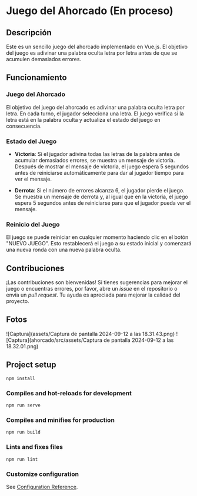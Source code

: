 # Juego del Ahorcado (En proceso)
## Descripción
Este es un sencillo juego del ahorcado implementado en Vue.js. El objetivo del juego es adivinar una palabra oculta letra por letra antes de que se acumulen demasiados errores.

## Funcionamiento

### Juego del Ahorcado

El objetivo del juego del ahorcado es adivinar una palabra oculta letra por letra. En cada turno, el jugador selecciona una letra. El juego verifica si la letra está en la palabra oculta y actualiza el estado del juego en consecuencia.

### Estado del Juego

- **Victoria**: Si el jugador adivina todas las letras de la palabra antes de acumular demasiados errores, se muestra un mensaje de victoria. Después de mostrar el mensaje de victoria, el juego espera 5 segundos antes de reiniciarse automáticamente para dar al jugador tiempo para ver el mensaje.

- **Derrota**: Si el número de errores alcanza 6, el jugador pierde el juego. Se muestra un mensaje de derrota y, al igual que en la victoria, el juego espera 5 segundos antes de reiniciarse para que el jugador pueda ver el mensaje.

### Reinicio del Juego

El juego se puede reiniciar en cualquier momento haciendo clic en el botón "NUEVO JUEGO". Esto restablecerá el juego a su estado inicial y comenzará una nueva ronda con una nueva palabra oculta.

## Contribuciones

¡Las contribuciones son bienvenidas! Si tienes sugerencias para mejorar el juego o encuentras errores, por favor, abre un *issue* en el repositorio o envía un *pull request*. Tu ayuda es apreciada para mejorar la calidad del proyecto.

## Fotos
 ![Captura](assets/Captura de pantalla 2024-09-12 a las 18.31.43.png)
 ![Captura](ahorcado/src/assets/Captura de pantalla 2024-09-12 a las 18.32.01.png)

## Project setup
```
npm install
```

### Compiles and hot-reloads for development
```
npm run serve
```

### Compiles and minifies for production
```
npm run build
```

### Lints and fixes files
```
npm run lint
```

### Customize configuration
See [Configuration Reference](https://cli.vuejs.org/config/).
